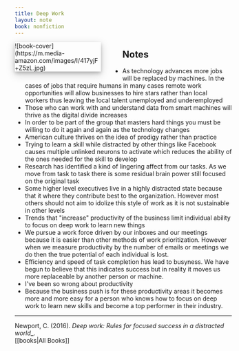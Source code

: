 ```yaml
---
title: Deep Work
layout: note
book: nonfiction
---
```

<div style="float:left;
margin:0 50px 10px 0;
width:50%;
height:auto;
max-width:200px;
box-shadow: 0 4px 8px 0 rgba(0, 0, 0, 0.2), 0 6px 20px 0 rgba(0, 0, 0, 0.19)" markdown="1">
![book-cover](https://m.media-amazon.com/images/I/417yjF+Z5zL.jpg)
</div>

## Notes
- As technology advances more jobs will be replaced by machines. In the cases of jobs that require humans in many cases remote work opportunities will allow businesses to hire stars rather than local workers thus leaving the local talent unemployed and underemployed
- Those who can work with and understand data from smart machines will thrive as the digital divide increases
- In order to be part of the group that masters hard things you must be willing to do it again and again as the technology changes
- American culture thrives on the idea of prodigy rather than practice
- Trying to learn a skill while distracted by other things like Facebook causes multiple unlinked neurons to activate which reduces the ability of the ones needed for the skill to develop
- Research has identified a kind of lingering affect from our tasks. As we move from task to task there is some residual brain power still focused on the original task
- Some higher level executives live in a highly distracted state because that it where they contribute best to the organization. However most others should not aim to idolize this style of work as it is not sustainable in other levels
- Trends that "increase" productivity of the business limit individual ability to focus on deep work to learn new things
- We pursue a work force driven by our inboxes and our meetings because it is easier than other methods of work prioritization. However when we measure productivity by the number of emails or meetings we do then the true potential of each individual is lost.
- Efficiency and speed of task completion has lead to busyness. We have begun to believe that this indicates success but in reality it moves us more replaceable by another person or machine.
- I've been so wrong about productivity
- Because the business push is for these productivity areas it becomes more and more easy for a person who knows how to focus on deep work to learn new skills and become a top performer in their industry.

---
Newport, C. (2016). _Deep work: Rules for focused success in a distracted world__.
<br>[[books|All Books]]
